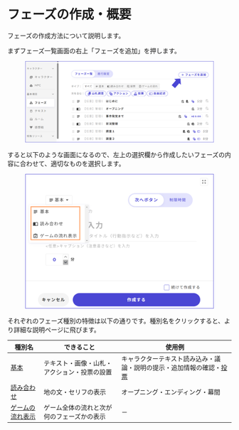 # フェーズの作成・概要

フェーズの作成方法について説明します。

まずフェーズ一覧画面の右上「フェーズを追加」を押します。

<figure><img src="../../.gitbook/assets/image.png" alt=""><figcaption></figcaption></figure>



すると以下のような画面になるので、左上の選択欄から作成したいフェーズの内容に合わせて、適切なものを選択します。

<figure><img src="../../.gitbook/assets/image (157).png" alt=""><figcaption></figcaption></figure>



それぞれのフェーズ種別の特徴は以下の通りです。種別名をクリックすると、より詳細な説明ページに飛びます。

| 種別名                     | できること                  | 使用例                                             |
| ----------------------- | ---------------------- | ----------------------------------------------- |
| [基本](discussion.md)     | テキスト・画像・山札・アクション・投票の設置 | キャラクターテキスト読み込み・議論・説明の提示・追加情報の確認・[投票](select.md) |
| [読み合わせ](script.md)      | 地の文・セリフの表示             | オープニング・エンディング・幕間                                |
| [ゲームの流れ表示](timeline.md) | ゲーム全体の流れと次が何のフェーズかの表示  | －                                               |

